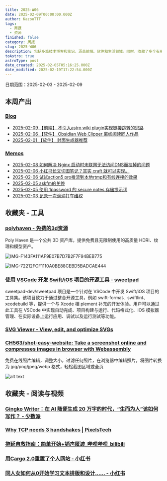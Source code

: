```yaml
---
title: 2025-W06
date: 2025-02-09T00:00:00.000Z
author: KazooTTT
tags:
  - 周报
  - 资源
finished: false
category: 周报
slug: 2025-W06
description: 包括多篇技术博客和笔记，涵盖前端、软件和生活领域。同时，收藏了多个有用的工具和资源，包括3D资源库、iOS开发工具、SVG编辑器和在线照片编辑器。
toAstro: true
astroType: post
date_created: 2025-02-05T05:16:25.000Z
date_modified: 2025-02-19T17:22:54.000Z
---
```


日期范围：2025-02-03 - 2025-02-09

## 本周产出

### [Blog](<https://blog.kazoottt.top/posts/>)

- [2025-02-09 【前端】 不引入astro wiki plugin实现链接跳转的思路](<https://blog.kazoottt.top/posts/redirect-links-without-astro-wiki-plugin/>)
- [2025-02-06 【软件】 Obsidian Web Clipper 离线阅读同人作品](<https://blog.kazoottt.top/posts/obsidian-web-clipper-offline-reading-fanfics/>)
- [2025-02-01 【软件】 封面生成器推荐](<https://blog.kazoottt.top/posts/cover-generator/>)

### [Memos](<https://blog.kazoottt.top/notes/>)

- [2025-02-08 如何解决 Nginx 启动时未联网无法访问DNS而挂掉的问题](<https://blog.kazoottt.top/notes/nginx-startup-fix-configure-local-hosts-file/>)
- [2025-02-06 小红书长文切图笔记？其实 craft 就可以实现。](<https://blog.kazoottt.top/notes/use-craft-to-cut-the-long-text-note-of-xiaohongshu/>)
- [2025-02-06 试试action5 pro推流到本地rtmp和有线连接的效果](<https://blog.kazoottt.top/notes/action5-pro-obs-rtmp/>)
- [2025-02-05 askfm的关停](<https://blog.kazoottt.top/notes/askfm-shutdown/>)
- [2025-02-05 使用 1password 的 secure notes 存储提示词](<https://blog.kazoottt.top/notes/use-1password-secure-notes-to-store-prompt-templates/>)
- [2025-02-03 记录一次滴滴打车维权](<https://blog.kazoottt.top/notes/record-a-ride-sharing-complaint/>)

## 收藏夹 - 工具

### [polyhaven - 免费的3d资源](<https://polyhaven.org/>)

Poly Haven 是一个公共 3D 资产库，提供免费且无限制使用的高质量 HDRI、纹理和模型资产。

![IMG-F143FA111AF9E07B7D7B2F7F94BEB775](<https://pictures.kazoottt.top/2025/02/20250210-f143fa111af9e07b7d7b2f7f94beb775.png>)

![IMG-72212FCF1110A0BE88CEBD5BADCAE444](<https://pictures.kazoottt.top/2025/02/20250210-72212fcf1110a0be88cebd5badcae444.png>)

### [使用 VSCode 开发 Swift/iOS 项目的开源工具 - sweetpad](<https://github.com/sweetpad-dev/sweetpad>)

sweetpad-dev/sweetpad 项目是一个针对在 VSCode 中开发 Swift/iOS 项目的工具集。该项目致力于通过整合开源工具，例如 swift-format、swiftlint、xcodebuild 等，提供一个与 Xcode 相 plement 补充的开发体验。用户可以通过此工具在 VSCode 中实现自动完成、项目构建与运行、代码格式化、iOS 模拟器管理、在实际设备上运行应用、调试以及运行测试等功能。

### [SVG Viewer - View, edit, and optimize SVGs](<https://www.svgviewer.dev/>)

### [CH563/shot-easy-website: Take a screenshot online and compresses images in browser with Webassembly](<https://github.com/CH563/shot-easy-website>)

免费在线照片编辑，调整大小，过滤任何照片，在浏览器中编辑照片，将图片转换为 jpg/png/jpeg/webp 格式，轻松截图区域或全页

![alt text](<https://pictures.kazoottt.top/2025/02/20250210-4b624298ac1c6e0079c8d3f78f63e9f0.png>)

## 收藏夹 - 阅读与视频

### [Gingko Writer：在 AI 随便生成 20 万字的时代，“生而为人”该如何写作？ - 少数派](<https://sspai.com/post/86369>)

### [Why TCP needs 3 handshakes | PixelsTech](<https://www.pixelstech.net/article/1727412048-Why-TCP-needs-3-handshakes>)

### [拖延自救指南：简单开始+销声匿迹\_哔哩哔哩\_bilibili](<https://b23.tv/6OuP02P>)

### [用Cargo 2.0重置了个人网站 - 小红书](<https://www.xiaohongshu.com/explore/67979be6000000001800d82c?app_platform=ios&app_version=8.69.4&share_from_user_hidden=true&xsec_source=app_share&type=normal&xsec_token=CBNUg7amY26oK6LjeocBQMTJ-LFKm63OcNtYxsXniFkc0=&author_share=1&xhsshare=CopyLink&shareRedId=N0tEMTNINk42NzUyOTgwNjY0OTc7PD9O&apptime=1737990471&share_id=9eebb8b2f09642158b79e5e5cace1380>)

### [同人女如何从0开始学习文本排版和设计…… - 小红书](<https://www.xiaohongshu.com/explore/6793a1600000000018005982?app_platform=ios&app_version=8.69.4&share_from_user_hidden=true&xsec_source=app_share&type=normal&xsec_token=CBJwO8yCrsK0aUaIg6WuwFGQW2ONdzwXfNflT9-A5XXqY=&author_share=1&xhsshare=CopyLink&shareRedId=N0tEMTNINk42NzUyOTgwNjY0OTc7PD9O&apptime=1737990326&share_id=315ac3025eb6422d8b9aff855f53ae17>)
